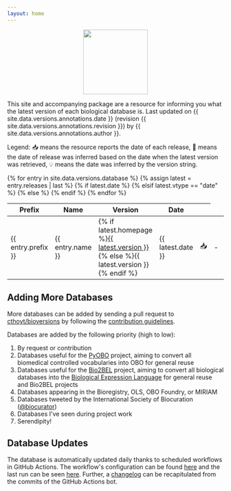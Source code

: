 ```yaml
---
layout: home
---
```

<p align="center">
  <img src="https://raw.githubusercontent.com/cthoyt/bioversions/main/docs/source/logo.png" height="150">
</p>

This site and accompanying package are a resource for informing you what the latest version of each biological database
is. Last updated on {{ site.data.versions.annotations.date }} (revision {{ site.data.versions.annotations.revision }})
by {{ site.data.versions.annotations.author }}.

Legend: 📥 means the resource reports the date of each release, 📅 means the date of release was inferred based on the
date when the latest version was retrieved, 💡 means the date was inferred by the version string.

<table>
<thead>
<tr>
    <th>Prefix</th>
    <th>Name</th>
    <th>Version</th>
    <th>Date</th>
    <th></th>
</tr>
</thead>
<tbody>
{% for entry in site.data.versions.database %}
    {% assign latest = entry.releases | last %}
    <tr>
        <td>{{ entry.prefix }}</td>
        <td>{{ entry.name }}</td>
        <td>
            {% if latest.homepage %}<a href="{{ latest.homepage }}">{{ latest.version }} </a>{% else %}{{ latest.version }}{% endif %}
        </td>
        {% if latest.date %}<td>{{ latest.date }}</td><td>📥</td>
        {% elsif latest.vtype == "date" %}<td>-</td><td>💡</td>
        {% else %}<td>{{ latest.retrieved }}</td><td>📅</td>
        {% endif %}
    </tr>
{% endfor %}
</tbody>
</table>

## Adding More Databases

More databases can be added by sending a pull request to [cthoyt/bioversions](https://github.com/cthoyt/bioversions)
by following the [contribution guidelines](https://github.com/cthoyt/bioversions#-contributing).

Databases are added by the following priority (high to low):

1. By request or contribution
2. Databases useful for the [PyOBO](https://github.com/pyobo/pyobo) project, aiming to convert all biomedical controlled
   vocabularies into OBO for general reuse
3. Databases useful for the [Bio2BEL](https://github.com/bio2bel/bio2bel) project, aiming to convert all biological
   databases into the [Biological Expression Language](https://biological-expression-language.github.io/) for general
   reuse and Bio2BEL projects
4. Databases appearing in the Bioregistry, OLS, OBO Foundry, or MIRIAM
5. Databases tweeted by the International Society of Biocuration ([@biocurator](https://twitter.com/biocurator))
6. Databases I've seen during project work
7. Serendipity!

## Database Updates

The database is automatically updated daily thanks to scheduled workflows in GitHub Actions. The workflow's
configuration can be found [here](https://github.com/cthoyt/bioversions/blob/main/.github/workflows/update.yml)
and the last run can be
seen [here](https://github.com/cthoyt/bioversions/actions?query=workflow%3A%22Update+Database%22). Further,
a [changelog](https://github.com/cthoyt/bioversions/commits?author=actions-user) can be recapitulated from the commits
of the GitHub Actions bot.
